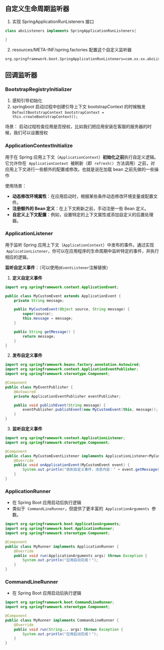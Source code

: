 ## 自定义生命周期监听器

1. 实现 SpringApplicationRunListeners 接口

```java
class abcListeners implements SpringApplicationRunListeners{

}
```

2. resources/META-INF/spring.factories 配置这个自定义监听器

```
org.springframework.boot.SpringApplicationRunListeners=com.xx.xx.abcListeners
```

## 回调监听器

### BootstrapRegistryInitializer

1. 感知引导初始化
2. springboot 启动过程中创建引导上下文 bootstrapContext 的时候触发 `DefaultBootstrapContext bootstrapContext = this.createBootstrapContext();`

场景： 启动过程检查应用是否授权，比如我们把应用安装在客服的服务器的时候，我们可以设置授权

### ApplicationContextlnitialize

用于在 Spring 应用上下文（`ApplicationContext`）**初始化之前**执行自定义逻辑。它允许你在  `ApplicationContext`  被刷新（即  `refresh()`  方法调用）之前，对应用上下文进行一些额外的配置或修改。也就是说在加载 bean 之前先做的一些操作

使用场景：

- **动态修改环境属性**：在应用启动时，根据某些条件动态修改环境变量或配置文件。
- **注册额外的 Bean 定义**：在上下文刷新之前，手动注册一些 Bean 定义。
- **自定义上下文配置**：例如，设置特定的上下文属性或添加自定义的后置处理器。

### ApplicationListener

用于监听 Spring 应用上下文（`ApplicationContext`）中发布的事件。通过实现  `ApplicationListener`，你可以在应用程序的生命周期中监听特定的事件，并执行相应的逻辑。


**监听自定义事件**：（可以使用`@EventListener`注解替换）

1. **定义自定义事件**

```java
import org.springframework.context.ApplicationEvent;

public class MyCustomEvent extends ApplicationEvent {
    private String message;

    public MyCustomEvent(Object source, String message) {
        super(source);
        this.message = message;
    }

    public String getMessage() {
        return message;
    }
}
```

2. **发布自定义事件**

```java
import org.springframework.beans.factory.annotation.Autowired;
import org.springframework.context.ApplicationEventPublisher;
import org.springframework.stereotype.Component;

@Component
public class MyEventPublisher {
    @Autowired
    private ApplicationEventPublisher eventPublisher;

    public void publishEvent(String message) {
        eventPublisher.publishEvent(new MyCustomEvent(this, message));
    }
}
```

3. **监听自定义事件**

```java
import org.springframework.context.ApplicationListener;
import org.springframework.stereotype.Component;

@Component
public class MyCustomEventListener implements ApplicationListener<MyCustomEvent> {
    @Override
    public void onApplicationEvent(MyCustomEvent event) {
        System.out.println("收到自定义事件，消息内容：" + event.getMessage());
    }
}
```

### ApplicationRunner

- 在 Spring Boot 应用启动后执行逻辑
- 类似于  `CommandLineRunner`，但提供了更丰富的  `ApplicationArguments`  参数。

```java
import org.springframework.boot.ApplicationArguments;
import org.springframework.boot.ApplicationRunner;
import org.springframework.stereotype.Component;

@Component
public class MyRunner implements ApplicationRunner {
    @Override
    public void run(ApplicationArguments args) throws Exception {
        System.out.println("应用启动完成！");
    }
}
```

### CommandLineRunner

- 在 Spring Boot 应用启动后执行逻辑

```java
import org.springframework.boot.CommandLineRunner;
import org.springframework.stereotype.Component;

@Component
public class MyRunner implements CommandLineRunner {
    @Override
    public void run(String... args) throws Exception {
        System.out.println("应用启动完成！");
    }
}
```
